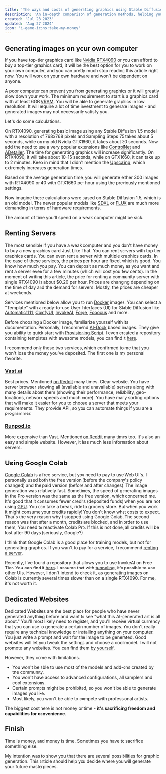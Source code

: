 ```yaml
---
title: 'The ways and costs of generating graphics using Stable Diffusion'
description: 'An in-depth comparison of generation methods, helping you choose between investing in hardware, renting cloud services, or using web platforms. Includes practical insights on costs, performance, and limitations.'
created: 'Jul 23 2023'
updated: 'Aug 27 2024'
icon: 'i-game-icons:take-my-money'
---
```


## Generating images on your own computer

If you have top-tier graphics card like [Nvidia RTX4090](https://www.nvidia.com/en-us/geforce/graphics-cards/40-series/rtx-4090/) or you can afford to buy a top-tier graphics card, it will be the best option for you to work on your own computer, and you can pretty much stop reading this article right now. 
You will work on your own hardware and won't be dependent on anyone. 

A poor computer can prevent you from generating graphics or it will greatly slow down your work.
The minimum requirement to start is a graphics card with at least 6GB [VRAM](https://en.wikipedia.org/wiki/Video_random-access_memory).
You will be able to generate graphics in low resolution.
It will require a lot of time investment to generate images - and generated images may not necessarily satisfy you.
<!-- In short, the more VRAM you have, the higher resolution images you can generate. -->

Let's do some calculations.

On RTX4090, generating basic image using any Stable Diffusion 1.5 model with a resolution of 768x768 pixels and Sampling Steps 75 takes about 5 seconds, while on my old Nvidia GTX1660, it takes about 30 seconds. Now add the need to use a very popular extensions like [ControlNet](https://github.com/lllyasviel/ControlNet) and [ADetailer](https://github.com/Bing-su/adetailer). The time for generating graphics will increase significantly. On RTX4090, it will take about 10-15 seconds, while on GTX1660, it can take up to 2 minutes. Keep in mind that I didn't mention the [Upscaling](https://stable-diffusion-art.com/ai-upscaler/), which extremely increases generation times. 

Based on the average generation time, you will generate either 300 images with RTX4090 or 40 with GTX1660 per hour using the previously mentioned settings.

Now imagine these calculations were based on Stable Diffusion 1.5, which is an old model. The newer popular models like [SDXL](https://stability.ai/news/stable-diffusion-sdxl-1-announcement) or [FLUX](https://blackforestlabs.ai/) are much more demanding in terms of hardware requirements. 

The amount of time you'll spend on a weak computer might be sick.

## Renting Servers

The most sensible if you have a weak computer and you don't have money to buy a new graphics card Just Like That.
You can rent servers with top tier graphics cards. You can even rent a server with multiple graphics cards. In the case of these services, the prices per hour are fixed, which is good. You know how much you pay. You can deposit as much money as you want and rent a server even for a few minutes (which will cost you few cents). In the moment of writing this article, the price for renting a community server with single RTX4090 is about $0.20 per hour. Prices are changing depending on the time of day and the demand for servers. Mostly, the prices are cheaper at weekends. 

Services mentioned below allow you to run [Docker](https://docs.docker.com/get-started/overview/) images. 
You can select a "Template" with a ready-to-use User Interfaces (UI) for Stable Diffusion like [Automatic1111](https://github.com/AUTOMATIC1111/stable-diffusion-webui), [ComfyUI](https://github.com/comfyanonymous/ComfyUI), [InvokeAI](https://github.com/invoke-ai/InvokeAI), [Forge](https://github.com/lllyasviel/stable-diffusion-webui-forge), [Fooocus](https://github.com/lllyasviel/Fooocus) and more.

Before choosing a Docker image, familiarize yourself with its documentation. Personally, I recommend [AI-Dock](https://github.com/ai-dock) based images. They give you ability to quick start with [Provisioning Script](https://github.com/ai-dock/base-image/wiki/4.0-Running-the-Image#provisioning-script). I even created a repository containing templates with awesome models, you can find it [here](https://github.com/Avaray/stable-diffusion-templates).

I recommend only these two services, which confirmed to me that you won't lose the money you've deposited. The first one is my personal favorite.

### [Vast.ai](https://cloud.vast.ai/?ref_id=62878&creator_id=42512&name=null)

Best prices. Mentioned [on Reddit](https://www.reddit.com/r/StableDiffusion/search/?q=vast.ai&restrict_sr=1&type=comment&sort=top) many times. Clear website.
You have server browser showing all (available and unavailable) servers along with many details about them (showing their performance, reliability, geo-locations, network speeds and much more).
You have many sorting options that will make it easier for you to choose a server that meets your requirements. They provide API, so you can automate things if you are a programmer.

### [Runpod.io](https://runpod.io?ref=gzvzzzv9)

More expensive than Vast. Mentioned [on Reddit](https://www.reddit.com/r/StableDiffusion/search/?q=runpod.io&restrict_sr=1&type=comment&sort=top) many times too.
It's also an easy and simple website. However, it has much less information about servers.

<!-- Ok, let's take a look at Downsides of renting servers.

- You need to pay for Disk usage if you are going to store generated images on rented server. Personally, I do not recommend holding images on rented servers for a long time (when you are not working). It's better to download them to your computer at the end of the session (or keep them synced with your computer using [Rclone](https://rclone.org/) for example).
- If you rent a server from "Community", you have no guarantee that the server will not shut down in the middle of the session. It happened to me just three times in 1,5 year. Two times server came back after a few minutes, but once it didn't come back at all and I lost work from the few hours. The smaller chance of this happening is when you rent a server from verified Data Center. -->

## Using Google Colab

[Google Colab](https://colab.research.google.com/) is a free service, but you need to pay to use Web UI's.
I personally used both the free version (before the company's policy changed) and the paid version (before and after changes).
The image generation was relatively fast. Sometimes, the speed of generating images in the Pro version was the same as the free version, which concerned me.
It's good that it consumes fewer credits (deposited funds) when you are not using [GPU](https://en.wikipedia.org/wiki/Graphics_processing_unit). You can take a break, ride to grocery store.
But when you work it might consume your credits rapidly! You don't know what costs to expect.
That's the very reason why I stopped using Google Colab.
The second reason was that after a month, credits are blocked, and in order to use them, You need to reactivate Colab Pro.
If this is not done, all credits will be lost after 90 days (seriously, Google?).

I think that Google Colab is a good place for training models, but not for generating graphics.
If you wan't to pay for a service, I recommend [renting a server](/the-ways-and-costs-of-generating-graphics-using-stable-diffusion#renting-servers).

Recently, I've found a repository that allows you to use InvokeAI on Free Tier. You can find it [here](https://github.com/i-huzaifa-arshad/InvokeAi-Colab).
I assume that with [tunneling](https://ngrok.com/our-product/secure-tunnels), it's possible to use other UIs.
However, I don't intend to check it, as generating images on Colab is currently several times slower than on a single RTX4090.
For me, it's not worth it.

## Dedicated Websites

Dedicated Websites are the best place for people who have never generated anything before and want to see "what this AI-generated art is all about."
You'll most likely need to register, and you'll receive virtual currency that you can use to generate a certain number of images.
You don't really require any technical knowledge or installing anything on your computer.
You just write a prompt and wait for the image to be generated.
Good websites will let you tweak the settings and choose a cool model.
I will not promote any websites. You can find them [by yourself](https://www.perplexity.ai/search/list-of-online-ai-art-generato-yhjt_nEcR0qd4WlJdSfx8Q).

However, they come with limitations.
- You won't be able to use most of the models and add-ons created by the community. 
- You won't have access to advanced configurations, all samplers and cool extensions. 
- Certain prompts might be prohibited, so you won't be able to generate images you like.
- Most likely, you won't be able to compete with professional artists.

The biggest cost here is not money or time - **it's sacrificing freedom and capabilities for convenience**.

## Finish

Time is money, and money is time. Sometimes you have to sacrifice something else.

My intention was to show you that there are several possibilities for graphic generation.
This article should help you decide where you will generate your future masterpieces.

